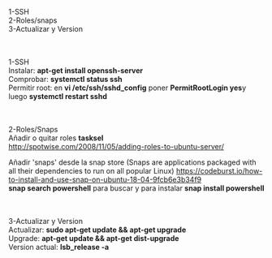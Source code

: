 1-SSH<br>
2-Roles/snaps<br>
3-Actualizar y Version

<br><br>
1-SSH<br>
  Instalar: <b>apt-get install openssh-server</b><br>
  Comprobar: <b>systemctl status ssh</b><br>
  Permitir root: en <b>vi /etc/ssh/sshd_config</b> poner <b>PermitRootLogin yes</b>y luego <b>systemctl restart sshd</b>
  
<br><br>
2-Roles/Snaps<br>
  Añadir o quitar roles <b>tasksel</b><br>
  http://spotwise.com/2008/11/05/adding-roles-to-ubuntu-server/<br>
  
  Añadir 'snaps' desde la snap store (Snaps are applications packaged with all their dependencies to run on all popular Linux)
  https://codeburst.io/how-to-install-and-use-snap-on-ubuntu-18-04-9fcb6e3b34f9<br>
  <b>snap search powershell</b> para buscar y para instalar <b>snap install powershell</b>
  
<br><br>
3-Actualizar y Version<br>
  Actualizar: <b> sudo apt-get update && apt-get upgrade</b><br>
  Upgrade: <b>apt-get update && apt-get dist-upgrade</b><br>
  Version actual: <b>lsb_release -a</b>
